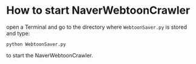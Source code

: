 # How to start NaverWebtoonCrawler
open a Terminal and go to the directory where `WebtoonSaver.py` is stored and type:

```
python WebtoonSaver.py
```

to start the NaverWebtoonCrawler.


